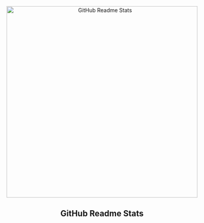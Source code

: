 <p align="center">
 <img width="500px" src="https://cdn.discordapp.com/attachments/752109526068494377/873301888441921556/ghosterz.png" align="center" alt="GitHub Readme Stats" />
 <h2 align="center">GitHub Readme Stats</h2>
